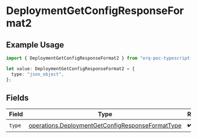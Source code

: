 # DeploymentGetConfigResponseFormat2

## Example Usage

```typescript
import { DeploymentGetConfigResponseFormat2 } from "orq-poc-typescript-multi-env-version/models/operations";

let value: DeploymentGetConfigResponseFormat2 = {
  type: "json_object",
};
```

## Fields

| Field                                                                                                                | Type                                                                                                                 | Required                                                                                                             | Description                                                                                                          |
| -------------------------------------------------------------------------------------------------------------------- | -------------------------------------------------------------------------------------------------------------------- | -------------------------------------------------------------------------------------------------------------------- | -------------------------------------------------------------------------------------------------------------------- |
| `type`                                                                                                               | [operations.DeploymentGetConfigResponseFormatType](../../models/operations/deploymentgetconfigresponseformattype.md) | :heavy_check_mark:                                                                                                   | N/A                                                                                                                  |